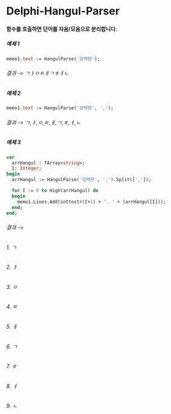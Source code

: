 # Delphi-Hangul-Parser

#### 함수를 호출하면 단어를 자음/모음으로 분리합니다.

##### ***예제 1***
```pascal
memo1.text := HangulParse('강택현');
```
###### 결과 -> ㄱㅏㅇㅌㅐㄱㅎㅕㄴ
##### ***예제 2***
```pascal
memo1.text := HangulParse('강택현', ',');
```
###### 결과 -> ㄱ,ㅏ,ㅇ,ㅌ,ㅐ,ㄱ,ㅎ,ㅕ,ㄴ
##### ***예제 3***
```pascal
var
  arrHangul : TArray<string>;
  I: Integer;
begin
  arrHangul := HangulParse('강택현', ',').Split([',']);

  for I := 0 to High(arrHangul) do
  begin
    memo1.Lines.Add(inttostr(I+1) + '. ' + (arrHangul[I]));
  end;
end;
```
###### 결과 -> 
###### 1. ㄱ
###### 2. ㅏ
###### 3. ㅇ
###### 4. ㅌ
###### 5. ㅐ
###### 6. ㄱ
###### 7. ㅎ
###### 8. ㅕ
###### 9. ㄴ

